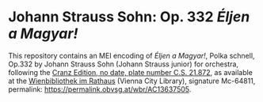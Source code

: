 # Johann Strauss Sohn: Op. 332 *Éljen a Magyar!*

This repository contains an MEI encoding of *Éljen a Magyar!*, Polka schnell, Op.332 by Johann Strauss Sohn (Johann Strauss junior) for orchestra, following the [Cranz Edition, no date, plate number C.S. 21.872](https://permalink.obvsg.at/wbr/AC13637505), as available at the [Wienbibliothek im Rathaus](https://www.wienbibliothek.at) (Vienna City Library), signature Mc-64811, permalink: <https://permalink.obvsg.at/wbr/AC13637505>.
